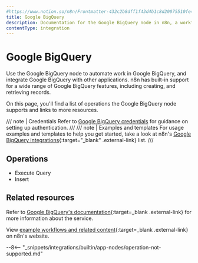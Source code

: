 ```yaml
---
#https://www.notion.so/n8n/Frontmatter-432c2b8dff1f43d4b1c8d20075510fe4
title: Google BigQuery
description: Documentation for the Google BigQuery node in n8n, a workflow automation platform. Includes details of operations and configuration, and links to examples and credentials information.
contentType: integration
---
```


# Google BigQuery

Use the Google BigQuery node to automate work in Google BigQuery, and integrate Google BigQuery with other applications. n8n has built-in support for a wide range of Google BigQuery features, including creating, and retrieving records.

On this page, you'll find a list of operations the Google BigQuery node supports and links to more resources.

/// note | Credentials
Refer to [Google BigQuery credentials](/integrations/builtin/credentials/google/) for guidance on setting up authentication. 
///
/// note | Examples and templates
For usage examples and templates to help you get started, take a look at n8n's [Google BigQuery integrations](https://n8n.io/integrations/google-bigquery/){:target="_blank" .external-link} list.
///

## Operations

- Execute Query
- Insert

## Related resources


Refer to [Google BigQuery's documentation](https://cloud.google.com/bigquery/docs/reference/rest){:target=_blank .external-link} for more information about the service.
	
View [example workflows and related content](https://n8n.io/integrations/google-bigquery/){:target=_blank .external-link} on n8n's website.

--8<-- "_snippets/integrations/builtin/app-nodes/operation-not-supported.md"

